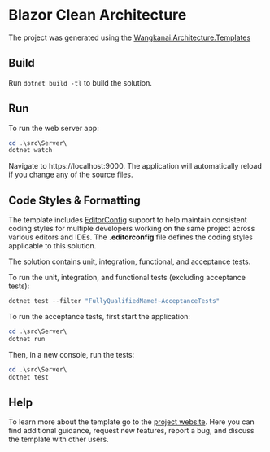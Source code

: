 # Blazor Clean Architecture

The project was generated using the [Wangkanai.Architecture.Templates](https://github.com/wangkanai/architecture)

## Build

Run `dotnet build -tl` to build the solution.

## Run

To run the web server app:

```powershell
cd .\src\Server\
dotnet watch
```

Navigate to https://localhost:9000. The application will automatically reload if you change any of the source files.

## Code Styles & Formatting

The template includes [EditorConfig](https://editorconfig.org/) support to help maintain consistent
coding styles for multiple developers working on the same project across various editors and IDEs.
The **.editorconfig** file defines the coding styles applicable to this solution.

The solution contains unit, integration, functional, and acceptance tests.

To run the unit, integration, and functional tests (excluding acceptance tests):

```powershell
dotnet test --filter "FullyQualifiedName!~AcceptanceTests"
```

To run the acceptance tests, first start the application:

```powershell
cd .\src\Server\
dotnet run
```

Then, in a new console, run the tests:

```powershell
cd .\src\Server\
dotnet test
```

## Help

To learn more about the template go to the [project website](https://github.com/wangkanai/architecture).
Here you can find additional guidance, request new features, report a bug, and discuss the template with other users.